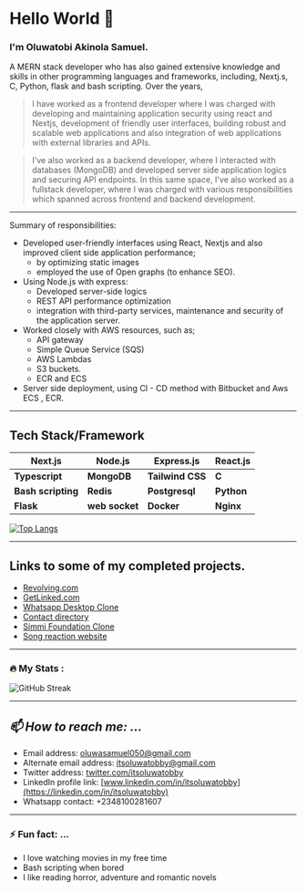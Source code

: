 # Hello World :wave:

### I'm Oluwatobi Akinola Samuel.
A MERN stack developer who has also gained extensive knowledge and skills in other programming languages and frameworks, including, Nextj.s, C, Python, flask and bash scripting.
Over the years, 
> I have worked as a frontend developer where I was charged with developing and maintaining application security using react and Nextjs, development of friendly user interfaces, building robust and scalable web applications and also integration of web applications with external libraries and APIs.

> I've also worked as a backend developer, where I interacted with databases (MongoDB) and developed server side application logics and securing API endpoints.
In this same space, I've also worked as a fullstack developer, where I was charged with various responsibilities which spanned across frontend and backend development.

____

Summary of responsibilities:
* Developed user-friendly interfaces using React, Nextjs and also improved client side application performance;
     * by optimizing static images
     * employed the use of Open graphs (to enhance SEO).
* Using Node.js with express:
     * Developed server-side logics
     * REST API performance optimization
     * integration with third-party services,
maintenance and security of the application server.
* Worked closely with AWS resources, such as;
     * API gateway
     * Simple Queue Service (SQS)
     * AWS Lambdas
     * S3 buckets.
     * ECR and ECS
* Server side deployment, using CI - CD method with Bitbucket and Aws ECS , ECR.

<!--- [x] ALX Africa --> 
***

## Tech Stack/Framework

 | Next.js | Node.js | Express.js | React.js |
 | ----------- | ----------- | ------------ | ------------- | 
 | **Typescript** | **MongoDB** | **Tailwind CSS** | **C** |
 | **Bash scripting** | **Redis** | **Postgresql** | **Python** |
 | **Flask** | **web socket** | **Docker** | **Nginx** |
<!-- https://github-readme-stats-itsoluwatobby-gmailcom.vercel.app/ -->
[![Top Langs](https://github-readme-stats-itsoluwatobby-gmailcom.vercel.app/api/top-langs/?username=itsoluwatobby&layout=compact&theme=vision-friendly-dark)](https://github.com/anuraghazra/github-readme-stats)
<!--[![Top Langs](https://github-readme-stats.vercel.app/api/top-langs/?username=itsoluwatobby&theme=dark&background=363636)](https://github.com/anuraghazra/github-readme-stats)-->
___
## Links to some of my completed projects.
- [Revolving.com](https://revolving.vercel.app/)
- [GetLinked.com](https://getlinked-contest-oluwatobi.vercel.app/)
- [Whatsapp Desktop Clone](https://whatsapp-desktop-clone.onrender.com)
- [Contact directory](https://contact-directory-green.vercel.app/)
- [Simmi Foundation Clone](https://simmi-foundation.onrender.com/)
- [Song reaction website](https://graciereacts.onrender.com)
<!-- [Blog site](https://blog-app-ipou.onrender.com/)
 [Resume Builder App](https://resume-builder-u0ip.onrender.com)-->
___
### :fire: My Stats :
![GitHub Streak](http://github-readme-streak-stats.herokuapp.com?user=itsoluwatobby&theme=dark&background=000000)
___
 ## _📫 How to reach me: ..._
 - Email address: [oluwasamuel050@gmail.com](mailto:oluwasamuel050@gmail.com)
 - Alternate email address: [itsoluwatobby@gmail.com](mailto:itsoluwatobby@gmail.com)
 - Twitter address: [twitter.com/itsoluwatobby](https://twitter.com/itsoluwatobby)
 - LinkedIn profile link: [www.linkedin.com/in/itsoluwatobby](https://linkedin.com/in/itsoluwatobby)
 - Whatsapp contact: +2348100281607
---
### ⚡ Fun fact: ...
- I love watching movies in my free time
- Bash scripting when bored
- I like reading horror, adventure and romantic novels
